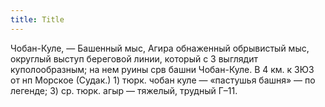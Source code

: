 ```yaml
---
title: Title
---
```


Чобан-Куле, — Башенный мыс, Агира обнаженный обрывистый мыс, округлый выступ
береговой линии, который с З выглядит куполообразным; на нем руины срв башни
Чобан-Куле. В 4 км. к ЗЮЗ от нп Морское (Судак.) 1) тюрк. чобан куле — «пастушья
башня» — по легенде; 3) ср. тюрк. агыр — тяжелый, трудный Г–11.
